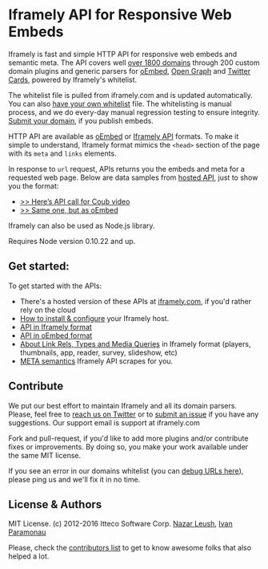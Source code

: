 # Iframely API for Responsive Web Embeds

Iframely is fast and simple HTTP API for responsive web embeds and semantic meta. The API covers well [over 1800 domains](https://iframely.com/domains) through 200 custom domain plugins and generic parsers for [oEmbed](http://oembed.com/), [Open Graph](http://ogp.me/) and [Twitter Cards](https://dev.twitter.com/docs/cards), powered by Iframely's whitelist. 

The whitelist file is pulled from iframely.com and is updated automatically. You can also [have your own whitelist](https://iframely.com/docs/whitelist-format) file. The whitelisting is manual process, and we do every-day manual regression testing to ensure integrity. [Submit your domain](https://iframely.com/qa/request), if you publish embeds.

HTTP API are available as [oEmbed](https://iframely.com/docs/oembed-api) or [Iframely API](https://iframely.com/docs/iframely-api) formats. To make it simple to understand, Iframely format mimics the `<head>` section of the page with its `meta` and `links` elements.

In response to `url` request, APIs returns you the embeds and meta for a requested web page. Below are data samples from [hosted API](https://iframely.com), just to show you the format:

- [>> Here’s API call for Coub video](http://iframe.ly/ACcM3Y.json)
- [>> Same one, but as oEmbed](http://iframe.ly/ACcM3Y.oembed)

Iframely can also be used as Node.js library. 

Requires Node version 0.10.22 and up. 

## Get started:

To get started with the APIs: 

 - There's a hosted version of these APIs at [iframely.com](https://iframely.com), if you'd rather rely on the cloud
 - [How to install & configure](https://iframely.com/docs/host) your Iframely host.  
 - [API in Iframely format](https://iframely.com/docs/iframely-api)
 - [API in oEmbed format](https://iframely.com/docs/oembed-api)
 - [About Link Rels, Types and Media Queries](https://iframely.com/docs/links) in Iframely format (players, thumbnails, app, reader, survey, slideshow, etc)
 - [META semantics](https://iframely.com/docs/meta) Iframely API scrapes for you.



## Contribute

We put our best effort to maintain Iframely and all its domain parsers. Please, feel free to [reach us on Twitter](http://twitter.com/iframely) or to [submit an issue](https://github.com/itteco/iframely/issues) if you have any suggestions. Our support email is support at iframely.com

Fork and pull-request, if you'd like to add more plugins and/or contribute fixes or improvements. By doing so, you make your work available under the same MIT license.

If you see an error in our domains whitelist (you can [debug URLs here](http://iframely.com/debug)), please ping us and we'll fix it in no time.


## License & Authors

MIT License. (c) 2012-2016 Itteco Software Corp. [Nazar Leush](https://github.com/nleush), [Ivan Paramonau](https://twitter.com/iparamonau)

Please, check the [contributors list](https://github.com/itteco/iframely/graphs/contributors) to get to know awesome folks that also helped a lot.

